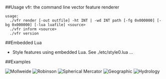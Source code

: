 ##Usage
    vfr: the command line vector feature renderer

    usage:
      ./vfr render [-out outfile] -ht INT | -wd INT path [-fg 0x000000] [-bg 0x000000] [-lua luafile] <source>
      ./vfr inform <source>
      ./vfr version

##Embedded Lua

- Style features using embedded Lua. See ./etc/style0.lua 
...

##Examples

![Mollweide](https://raw.github.com/runderwood/vfr/master/out/moll.png)
![Robinson](https://raw.github.com/runderwood/vfr/master/out/robinson.png)
![Spherical Mercator](https://raw.github.com/runderwood/vfr/master/out/sphmerc.png)
![Geographic](https://raw.github.com/runderwood/vfr/master/out/vfr_out.png)
![Hydrology](https://raw.github.com/runderwood/vfr/master/out/tx_res.png)


